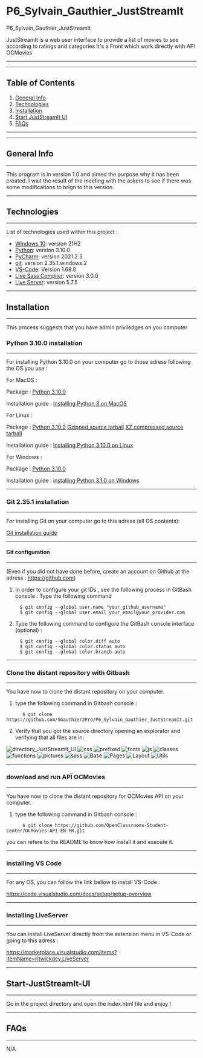 # P6_Sylvain_Gauthier_JustStreamIt
P6_Sylvain_Gauthier_JustStreamIt

JustStreamIt is a web user interface to provide a list of movies to see according to ratings and categories
It's a Front which work directly with API OCMovies 
***
***
## Table of Contents
1. [General Info](#general-info)
2. [Technologies](#technologies)
3. [Installation](#installation)
4. [Start JustStreamIt UI](#Start-JustStreamIt-UI)
5. [FAQs](#faqs)
***
***
## General Info
***
This program is in version 1.0 and aimed the purpose why it has been created.
I wait the result of the meeting with the askers to see if there was some modifications to brign to this version.

***
## Technologies
***
List of technologies used within this project : 
* [Windows 10](https://www.microsoft.com/fr-fr/software-download/windows10): version 21H2
* [Python](https://www.python.org/downloads/release/python-3100/):  version 3.10.0
* [PyCharm](https://www.jetbrains.com/fr-fr/pycharm/): version 2021.2.3
* [git](https://git-scm.com/download/win): version 2.35.1.windows.2
* [VS-Code](https://code.visualstudio.com/download): Version 1.68.0
* [Live Sass Complier](https://marketplace.visualstudio.com/items?itemName=ritwickdey.live-sass): version 3.0.0
* [Live Server](https://marketplace.visualstudio.com/items?itemName=ritwickdey.LiveServer): version 5.7.5

***
## Installation
***
This process suggests that you have admin priviledges on you computer
### Python 3.10.0 installation
***
For installing Python 3.10.0 on your computer go to those adress following the OS you use :

For MacOS :

  Package :
    [Python 3.10.0](https://www.python.org/ftp/python/3.10.0/python-3.10.0post2-macos11.pkg)
    
  Installation guide :
    [Installing Python 3 on MacOS](https://docs.python-guide.org/starting/install3/osx/)

For Linux :

  Package :
    [Python 3.10.0](https://www.python.org/downloads/release/python-3100/)
    [Gzipped source tarball](https://www.python.org/ftp/python/3.10.0/Python-3.10.0.tgz)
    [XZ compressed source tarball](https://www.python.org/ftp/python/3.10.0/Python-3.10.0.tar.xz)
    
 Installation guide :
    [Installing Python 3.10.0 on Linux](https://docs.python-guide.org/starting/install3/linux/)

For Windows :

  Package : 
    [Python 3.10.0](https://www.python.org/ftp/python/3.10.0/python-3.10.0-amd64.exe)
    
  Installation guide :
    [installing Python 3.1.0 on Windows](https://docs.python.org/fr/3/using/windows.html)

***
### Git 2.35.1 installation
***
For installing Git on your computer go to this adress (all OS contents):

[Git installation guide](https://git-scm.com/book/en/v2/Getting-Started-Installing-Git)

***
#### Git configuration 
***
(Even if you did not have done before, create an account on Github at the adress : https://github.com)

1. In order to configure your git IDs , see the following process in GitBash console :
   Type the following command
  
  ``` 
       $ git config --global user.name "your_github_username"
       $ git config --global user.email your_email@your_provider.com
  ```
2. Type the following command to configure the GitBash console interface (optional) :
  
  ```
       $ git config --global color.diff auto
       $ git config --global color.status auto 
       $ git config --global color.branch auto
  ```
***
### Clone the distant repository with Gitbash
***
You have now to clone the distant repository on your computer.
1. type the following command in Gitbash console :
  
  ```
        $ git clone https://github.com/SGauthier2Pro/P6_Sylvain_Gauthier_JustStreamIt.git
  ```
2. Verify that you got the source directory opening an explorator and verifying that all files are in:

![directory_JustStreamIt_UI](https://user-images.githubusercontent.com/99419487/173395213-52052a36-c26d-4723-811d-e9268f4e8c93.png)
![css](https://user-images.githubusercontent.com/99419487/173056732-a10fd34c-51ab-45f8-b5dd-1fee93aa5703.png)
![prefixed](https://user-images.githubusercontent.com/99419487/173056981-41bf3012-eae9-4737-9621-8e8c75621d2a.png)
![fonts](https://user-images.githubusercontent.com/99419487/173056743-d2eed1bd-3491-4e19-870d-d6e8fc14ea93.png)
![js](https://user-images.githubusercontent.com/99419487/173394389-4bc0b9d2-7407-462d-9f34-0766d628f4e9.png)
![classes](https://user-images.githubusercontent.com/99419487/173394563-bab51fd7-d8af-47c6-b0ff-a51ced672f18.png)
![functions](https://user-images.githubusercontent.com/99419487/173394578-d4b4613e-8075-4aa4-bfdf-c6b201809239.png)
![pictures](https://user-images.githubusercontent.com/99419487/173394350-f6ef416d-aa34-49d0-b54f-c2a375923c08.png)
![sass](https://user-images.githubusercontent.com/99419487/173056806-1ffd053a-0202-4f12-a613-593b6793e144.png)
![Base](https://user-images.githubusercontent.com/99419487/173056868-454845d6-a8e3-44e6-9a7e-46ec6738a354.png)
![Pages](https://user-images.githubusercontent.com/99419487/173394953-1a93ed42-eba6-44a7-823a-582579b574e4.png)
![Layout](https://user-images.githubusercontent.com/99419487/173057031-3be4a4fb-39a3-4456-9b99-b1501db4ab37.png)
![Utils](https://user-images.githubusercontent.com/99419487/173057058-6b834328-3c0b-40a9-a8f4-ac856712f0f0.png)

***
### download and run APÏ OCMovies
***
You have now to clone the distant repository for OCMovies API on your computer.
1. type the following command in Gitbash console :
  
  ```
        $ git clone https://github.com/OpenClassrooms-Student-Center/OCMovies-API-EN-FR.git
  ```
  you can refere to the README to know how install it and execute it.

***
### installing VS Code
***
For any OS, you can follow the link bellow to install VS-Code :

https://code.visualstudio.com/docs/setup/setup-overview

***
### installing LiveServer
***
You can install LiveServer directly from the extension menu in VS-Code or going to this adress :

https://marketplace.visualstudio.com/items?itemName=ritwickdey.LiveServer
 
***
## Start-JustStreamIt-UI
***
Go in the project directory and open the index.html file and enjoy !


***
## FAQs
***

N/A
